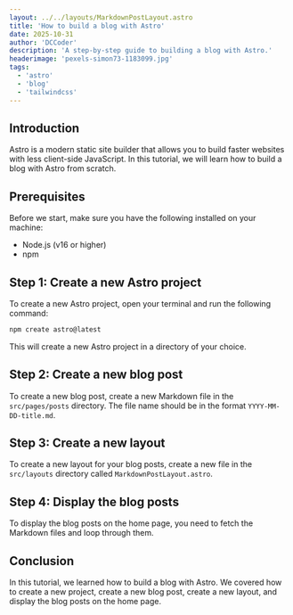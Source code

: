 ```yaml
---
layout: ../../layouts/MarkdownPostLayout.astro
title: 'How to build a blog with Astro'
date: 2025-10-31
author: 'DCCoder'
description: 'A step-by-step guide to building a blog with Astro.'
headerimage: 'pexels-simon73-1183099.jpg'
tags:
  - 'astro'
  - 'blog'
  - 'tailwindcss'
---
```


## Introduction

Astro is a modern static site builder that allows you to build faster websites with less client-side JavaScript. In this tutorial, we will learn how to build a blog with Astro from scratch.

## Prerequisites

Before we start, make sure you have the following installed on your machine:

- Node.js (v16 or higher)
- npm

## Step 1: Create a new Astro project

To create a new Astro project, open your terminal and run the following command:

```bash
npm create astro@latest
```

This will create a new Astro project in a directory of your choice.

## Step 2: Create a new blog post

To create a new blog post, create a new Markdown file in the `src/pages/posts` directory. The file name should be in the format `YYYY-MM-DD-title.md`.

## Step 3: Create a new layout

To create a new layout for your blog posts, create a new file in the `src/layouts` directory called `MarkdownPostLayout.astro`.

## Step 4: Display the blog posts

To display the blog posts on the home page, you need to fetch the Markdown files and loop through them.

## Conclusion

In this tutorial, we learned how to build a blog with Astro. We covered how to create a new project, create a new blog post, create a new layout, and display the blog posts on the home page.
